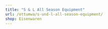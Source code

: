 ```yaml
---
title: "S & L All Season Equipment"
url: /ottumwa/s-und-l-all-season-equipment/
shop: Eisenwaren
---
```

